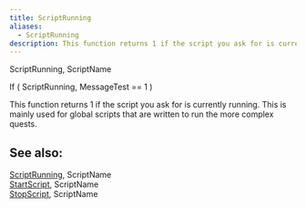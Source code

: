 ```yaml
---
title: ScriptRunning
aliases:
  - ScriptRunning
description: This function returns 1 if the script you ask for is currently running.
---
```

ScriptRunning, ScriptName

If ( ScriptRunning, MessageTest == 1 )

This function returns 1 if the script you ask for is currently running. This is mainly used for global scripts that are written to run the more complex quests.

## See also:  
[ScriptRunning](<ScriptRunning.md>), ScriptName  
[StartScript](<StartScript.md>), ScriptName  
[StopScript](<StopScript.md>), ScriptName  
